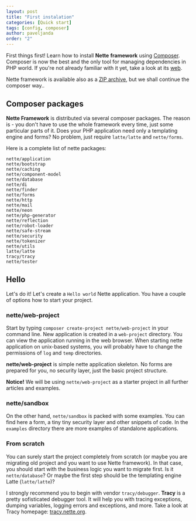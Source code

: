 ```yaml
---
layout: post
title: "First instalation"
categories: [Quick start]
tags: [config, composer]
author: paveljanda
order: "2"
---
```


First things first! Learn how to install **Nette** **framework** using [Composer][link-composer]. Composer is now the best and the only tool for managing dependencies in PHP world. If you're not already familiar with it yet, take a look at its [web][link-composer].

Nette framework is available also as a [ZIP archive][link-download-nette-zip], but we shall continue the composer way..

<!--more-->

## Composer packages

**Nette Framework** is distributed via several composer packages. The reason is - you don't have to use the whole framework every time, just some particular parts of it. Does your PHP application need only a templating engine and forms? No problem, just require `latte/latte` and `nette/forms`.

Here is a complete list of nette packages:

`nette/application`<br>
`nette/bootstrap`<br>
`nette/caching`<br>
`nette/component-model`<br>
`nette/database`<br>
`nette/di`<br>
`nette/finder`<br>
`nette/forms`<br>
`nette/http`<br>
`nette/mail`<br>
`nette/neon`<br>
`nette/php-generator`<br>
`nette/reflection`<br>
`nette/robot-loader`<br>
`nette/safe-stream`<br>
`nette/security`<br>
`nette/tokenizer`<br>
`nette/utils`<br>
`latte/latte`<br>
`tracy/tracy`<br>
`nette/tester`<br>

## Hello

Let's do it! Let's create a `Hello world` Nette application. You have a couple of options how to start your project.

### nette/web-project &nbsp;<i class="fa fa-hand-o-left"></i>

Start by typing `composer create-project nette/web-project` in your command line. New application is created in a `web-project` directory. You can view the application running in the web browser. When starting nette application on unix-based systems, you will probably have to change the permissions of `log` and `temp` directories.

**nette/web-project** is simple nette application skeleton. No forms are prepared for you, no security layer, just the basic project structure.

<i class="fa fa-info"></i> **Notice!** We will be using `nette/web-project` as a starter project in all further articles and examples.

### nette/sandbox

On the other hand, `nette/sandbox` is packed with some examples. You can find here a form, a tiny tiny security layer and other snippets of code. In the `examples` directory there are more examples of standalone applications.


### From scratch

You can surely start the project completely from scratch (or maybe you are migrating old project and you want to use Nette framework). In that case, you should start with the business logic you want to migrate first. Is it `nette/database`? Or maybe the first step should be the templating engine Latte (`latte/latte`)?

I strongly recommend you to begin with vendor `tracy/debugger`. **Tracy** is a pretty sofisticated debugger tool. It will help you with tracing exceptions, dumping variables, logging errors and exceptions, and more. Take a look at Tracy homepage: [tracy.nette.org][link-tracy].


[link-composer]: https://getcomposer.org/
[link-download-nette-zip]: https://nette.org/en/download
[link-tracy]: https://tracy.nette.org/en/
